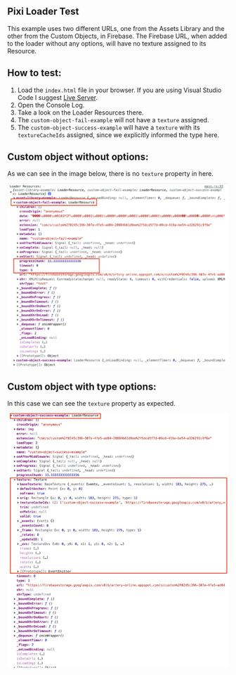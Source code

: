## Pixi Loader Test

This example uses two different URLs, one from the Assets Library and the other from the Custom Objects, in Firebase. The Firebase URL, when added to the loader without any options, will have no texture assigned to its Resource.

## How to test:

1. Load the `index.html` file in your browser. If you are using Visual Studio Code I suggest [Live Server](https://marketplace.visualstudio.com/items?itemName=ritwickdey.LiveServer).
2. Open the Console Log.
3. Take a look on the Loader Resources there.
4. The `custom-object-fail-example` will not have a `texture` assigned.
5. The `custom-object-success-example` will have a `texture` with its `textureCacheIds` assigned, since we explicitly informed the type here.

## Custom object without options:

As we can see in the image below, there is no `texture` property in here.

![fail](./img/fail.png)

## Custom object with type options:

In this case we can see the `texture` property as expected.

![success](./img/success.png)
